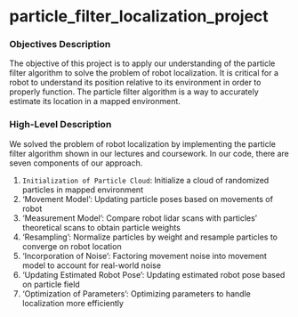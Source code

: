 # particle_filter_localization_project

### Objectives Description
The objective of this project is to apply our understanding of the particle filter algorithm to solve the problem of robot localization.  It is critical for a robot to understand its position relative to its environment in order to properly function.  The particle filter algorithm is a way to accurately estimate its location in a mapped environment.

### High-Level Description
We solved the problem of robot localization by implementing the particle filter algorithm shown in our lectures and coursework.  In our code, there are seven components of our approach.  
1. `Initialization of Particle Cloud`: Initialize a cloud of randomized particles in mapped environment
2. ‘Movement Model’: Updating particle poses based on movements of robot
3. ‘Measurement Model’: Compare robot lidar scans with particles’ theoretical scans to obtain particle weights
4. ‘Resampling’: Normalize particles by weight and resample particles to converge on robot location
5. ‘Incorporation of Noise’: Factoring movement noise into movement model to account for real-world noise
6. ‘Updating Estimated Robot Pose’: Updating estimated robot pose based on particle field
7. ‘Optimization of Parameters’: Optimizing parameters to handle localization more efficiently
